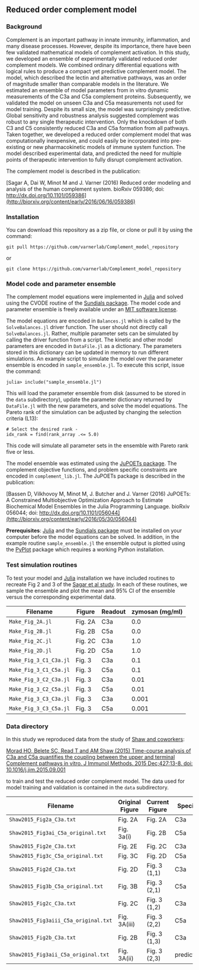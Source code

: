 ## Reduced order complement model

### Background ###
Complement is an important pathway in innate immunity, inflammation, and many disease processes.
However, despite its importance, there have been few validated mathematical models of complement activation.
In this study, we developed an ensemble of experimentally validated reduced order complement models.
We combined ordinary differential equations with logical rules to produce a compact yet predictive complement model.
The model,  which described the lectin and alternative pathways, was an order of magnitude smaller than comparable models in the literature.
We estimated an ensemble of model parameters from in vitro dynamic measurements of the C3a and C5a complement proteins.
Subsequently, we validated the model on unseen C3a and C5a measurements not used for model training.
Despite its small size, the model was surprisingly predictive.
Global sensitivity and robustness analysis suggested complement was robust to any single therapeutic intervention.
Only the knockdown of both C3 and C5 consistently reduced C3a and C5a formation from all pathways.
Taken together, we developed a reduced order complement model that was computationally inexpensive,
and could easily be incorporated into pre-existing or new pharmacokinetic models of immune system function.
The model described experimental data, and predicted the need for multiple points of therapeutic intervention to fully disrupt complement activation.

The complement model is described in the publication:

[Sagar A, Dai W, Minot M and J. Varner (2016) Reduced order modeling and analysis of the human complement system. bioRxiv 059386; doi: http://dx.doi.org/10.1101/059386](http://biorxiv.org/content/early/2016/06/16/059386)

### Installation
You can download this repository as a zip file, or clone or pull it by using the command:

	git pull https://github.com/varnerlab/Complement_model_repository

or

	git clone https://github.com/varnerlab/Complement_model_repository

### Model code and parameter ensemble
The complement model equations were implemented in [Julia](http://julialang.org) and solved using the CVODE routine of the [Sundials package](https://github.com/JuliaLang/Sundials.jl). The model code and parameter ensemble is freely available under an [MIT software license](https://opensource.org/licenses/MIT).

The model equations are encoded in ``Balances.jl`` which is called by the ``SolveBalances.jl`` driver function. The user should not directly call ``SolveBalances.jl``. Rather, multiple parameter sets can be simulated by calling the driver function from a script. The kinetic and other model parameters are encoded in ``DataFile.jl`` as a dictionary. The parameters stored in this dictionary can be updated in memory to run different simulations. An example script to simulate the model over the parameter ensemble is encoded in ``sample_ensemble.jl``. To execute this script, issue the command:

``julia> include("sample_ensemble.jl")``

This will load the parameter ensemble from disk (assumed to be stored in the ``data`` subdirectory), update the parameter dictionary returned by ``DataFile.jl`` with the new parameters, and solve the model equations. The Pareto rank of the simulation can be adjusted by changing the selection criteria (L13):

	# Select the desired rank -
	idx_rank = find(rank_array .<= 5.0)

This code will simulate all parameter sets in the ensemble with Pareto rank five or less.

The model ensemble was estimated using the [JuPOETs package](https://github.com/varnerlab/POETs.jl). The complement objective functions, and problem specific constraints are encoded in ``complement_lib.jl``. The JuPOETs package is described in the publication:

[Bassen D, Vilkhovoy M, Minot M, J. Butcher and J. Varner (2016) JuPOETs: A Constrained Multiobjective Optimization Approach to Estimate Biochemical Model Ensembles in the Julia Programming Language. bioRxiv 056044; doi: http://dx.doi.org/10.1101/056044](http://biorxiv.org/content/early/2016/05/30/056044)

__Prerequisites__: [Julia](http://julialang.org) and the [Sundials package](https://github.com/JuliaLang/Sundials.jl) must be installed on your computer before the model equations can be solved. In addition, in the example routine ``sample_ensemble.jl`` the ensemble output is plotted using the [PyPlot](https://github.com/stevengj/PyPlot.jl) package which requires a working Python installation.  

### Test simulation routines ###
To test your model and [Julia](http://julialang.org) installation we have included routines to recreate Fig 2 and 3 of the [Sagar et al study](http://biorxiv.org/content/early/2016/06/16/059386). In each of these routines, we sample the ensemble and plot the mean and 95% CI of
the ensemble versus the corresponding experimental data.

Filename | Figure | Readout | zymosan (mg/ml)
--- | --- | --- | ---
``Make_Fig_2A.jl`` | Fig. 2A | C3a | 0.0
``Make_Fig_2B.jl`` | Fig. 2B | C5a | 0.0
``Make_Fig_2C.jl`` | Fig. 2C | C3a | 1.0
``Make_Fig_2D.jl`` | Fig. 2D | C5a | 1.0
``Make_Fig_3_C1_C3a.jl`` | Fig. 3 | C3a | 0.1
``Make_Fig_3_C1_C5a.jl`` | Fig. 3 | C5a | 0.1
``Make_Fig_3_C2_C3a.jl`` | Fig. 3 | C3a | 0.01
``Make_Fig_3_C2_C5a.jl`` | Fig. 3 | C5a | 0.01
``Make_Fig_3_C3_C3a.jl`` | Fig. 3 | C3a | 0.001
``Make_Fig_3_C3_C5a.jl`` | Fig. 3 | C5a | 0.001

### Data directory ###
In this study we reproduced data from the study of [Shaw and coworkers](https://www.ncbi.nlm.nih.gov/pubmed/?term=Morad+and+Shaw+2015):

[Morad HO, Belete SC, Read T and AM Shaw (2015) Time-course analysis of C3a and C5a quantifies the coupling between the upper and terminal Complement pathways in vitro. J Immunol Methods. 2015 Dec;427:13-8. doi: 10.1016/j.jim.2015.09.001](https://www.ncbi.nlm.nih.gov/pubmed/?term=Morad+and+Shaw+2015)

to train and test the reduced order complement model. The data used for model training and validation is contained in the ``data`` subdirectory.

Filename | Original Figure | Current Figure | Species | Role
--- | --- | --- | --- | ---
``Shaw2015_Fig2a_C3a.txt`` | Fig. 2A | Fig. 2A | C3a | training
``Shaw2015_Fig3ai_C5a_original.txt`` | Fig. 3a(i) | Fig. 2B | C5a | training
``Shaw2015_Fig2e_C3a.txt`` | Fig. 2E | Fig. 2C | C3a | training
``Shaw2015_Fig3c_C5a_original.txt`` | Fig. 3C | Fig. 2D | C5a | training
``Shaw2015_Fig2d_C3a.txt`` | Fig. 2D | Fig. 3 (1,1) | C3a | prediction
``Shaw2015_Fig3b_C5a_original.txt`` | Fig. 3B	| Fig. 3 (2,1) | C5a | prediction
``Shaw2015_Fig2c_C3a.txt`` | Fig. 2C | Fig. 3 (1,2) | C3a | prediction
``Shaw2015_Fig3aiii_C5a_original.txt`` | Fig. 3A(iii) | Fig. 3 (2,2) | C5a | prediction
``Shaw2015_Fig2b_C3a.txt`` | Fig. 2B | Fig. 3 (1,3) | C3a | prediction
``Shaw2015_Fig3aii_C5a_original.txt`` | Fig. 3A(ii) | Fig. 3 (2,3) | prediction
